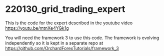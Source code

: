 # 220130_grid_trading_expert

This is the code for the expert described in the youtube video https://youtu.be/mtnXe4YGk1g

You will need the framework 3 to use this code. The framework is evolving independently so it is kept in a separate repo at https://github.com/OrchardForexTutorials/framework_3
